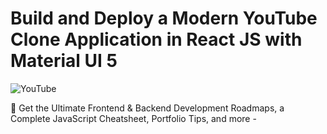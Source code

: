 # Build and Deploy a Modern YouTube Clone Application in React JS with Material UI 5

![YouTube](https://i.ibb.co/4R5RkmW/Thumbnail-5.png)

📙 Get the Ultimate Frontend & Backend Development Roadmaps, a Complete JavaScript Cheatsheet, Portfolio Tips, and more - 
